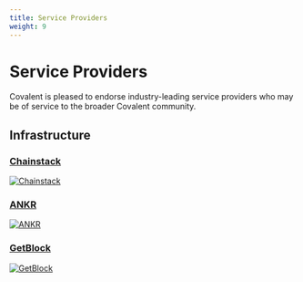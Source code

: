```yaml
---
title: Service Providers
weight: 9
---
```


# Service Providers
Covalent is pleased to endorse industry-leading service providers who may be of service to the broader Covalent community.

## Infrastructure

### [Chainstack](/service-providers/chainstack)
[![Chainstack](/static/images/service-providers/Chainstack.png)](/docs/service-providers/chainstack/)

### [ANKR](/service-providers/ankr)
[![ANKR](/static/images/service-providers/ANKR.png)](docs/service-providers/ankr/)

### [GetBlock](/service-providers/getblock)
[![GetBlock](/static/images/service-providers/GetBlock.png)](/docs/service-providers/getblock/)
